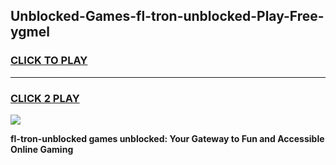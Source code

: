 
## Unblocked-Games-fl-tron-unblocked-Play-Free-ygmel
<h3>
<a href="https://premium76.site?title=fl-tron-unblocked&ref=10A">CLICK TO PLAY</a></h3>
<hr>

<h3>
<a href="https://premium76.site?title=fl-tron-unblocked&ref=10A">CLICK 2 PLAY</a>
  
</h3>

<a href="https://premium76.site?title=fl-tron-unblocked&ref=10A"><img src="https://clearcache.store/games.png"></a>


**fl-tron-unblocked games unblocked: Your Gateway to Fun and Accessible Online Gaming**
